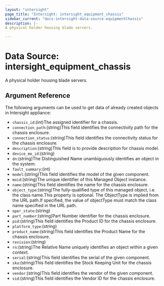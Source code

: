 ```yaml
---
layout: "intersight"
page_title: "Intersight: intersight_equipment_chassis"
sidebar_current: "docs-intersight-data-source-equipmentChassis"
description: |-
A physical holder housing blade servers.

---
```


# Data Source: intersight_equipment_chassis
A physical holder housing blade servers.

## Argument Reference
The following arguments can be used to get data of already created objects in Intersight appliance:
* `chassis_id`:(int)The assigned identifier for a chassis.
* `connection_path`:(string)This field identifies the connectivity path for the chassis enclosure.
* `connection_status`:(string)This field identifies the connectivity status for the chassis enclosure.
* `description`:(string)This field is to provide description for chassis model.
* `device_mo_id`:(string)
* `dn`:(string)The Distinguished Name unambiguously identifies an object in the system.
* `fault_summary`:(int)
* `model`:(string)This field identifies the model of the given component.
* `moid`:(string)The unique identifier of this Managed Object instance.
* `name`:(string)This field identifies the name for the chassis enclosure.
* `object_type`:(string)The fully-qualified type of this managed object, i.e. the class name.This property is optional. The ObjectType is implied from the URL path.If specified, the value of objectType must match the class name specified in the URL path.
* `oper_state`:(string)
* `part_number`:(string)Part Number identifier for the chassis enclosure.
* `pid`:(string)This field identifies the Product ID for the chassis enclosure.
* `platform_type`:(string)
* `product_name`:(string)This field identifies the Product Name for the chassis enclosure.
* `revision`:(string)
* `rn`:(string)The Relative Name uniquely identifies an object within a given context.
* `serial`:(string)This field identifies the serial of the given component.
* `sku`:(string)This field identifies the Stock Keeping Unit for the chassis enclosure.
* `vendor`:(string)This field identifies the vendor of the given component.
* `vid`:(string)This field identifies the Vendor ID for the chassis enclosure.
